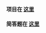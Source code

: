#### 项目在 [这里](https://github.com/charlieleex/Unity3d_Homework/tree/master/HomeWork3/HomeWork3)
#### 简答题在 [这里](https://github.com/charlieleex/Unity3d_Homework/blob/master/HomeWork3/%E7%AE%80%E7%AD%94%E9%A2%98.md)
